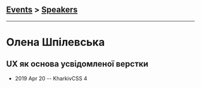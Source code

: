 ## [Events](../README.md) > [Speakers](../speakers.md)
---

# Олена Шпілевська

## UX як основа усвідомленої верстки
- 2019 Apr 20 -- KharkivCSS 4    

